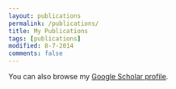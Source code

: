 ```yaml
---
layout: publications
permalink: /publications/
title: My Publications
tags: [publications]
modified: 8-7-2014
comments: false
---
```


You can also browse my <a href="https://scholar.google.ch/citations?user=nLxgfu0AAAAJ&hl=en">Google Scholar profile</a>.

